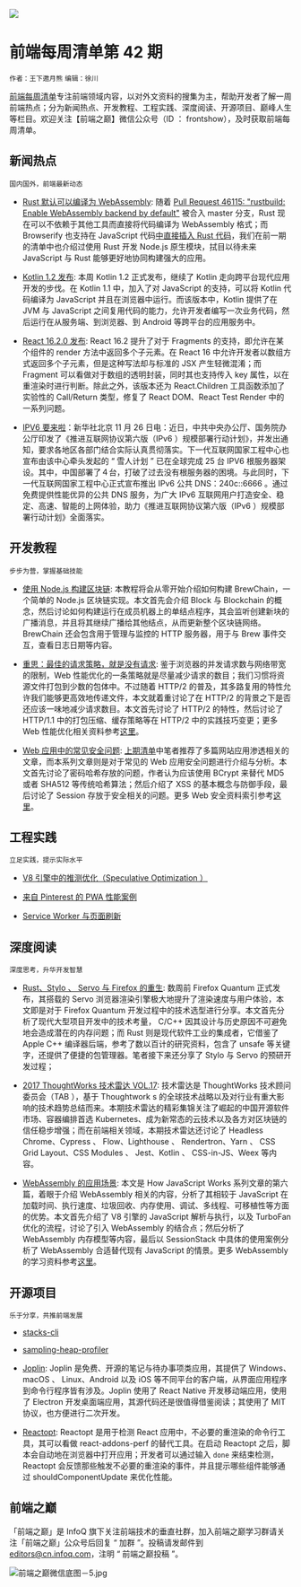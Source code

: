 ![](http://upload-images.jianshu.io/upload_images/1647496-b7b0b5003d84b57f.jpg?imageMogr2/auto-orient/strip%7CimageView2/2/w/1240)

# 前端每周清单第 42 期

`作者：王下邀月熊` `编辑：徐川`

[前端每周清单](http://www.infoq.com/cn/FE-Weekly)专注前端领域内容，以对外文资料的搜集为主，帮助开发者了解一周前端热点；分为新闻热点、开发教程、工程实践、深度阅读、开源项目、巅峰人生等栏目。欢迎关注【前端之巅】微信公众号（ID ： frontshow），及时获取前端每周清单。

## 新闻热点

`国内国外，前端最新动态`

* [Rust 默认可以编译为 WebAssembly](https://www.hellorust.com/news/native-wasm-target.html): 随着 [Pull Request 46115: "rustbuild: Enable WebAssembly backend by default"](https://github.com/rust-lang/rust/pull/46115) 被合入 master 分支，Rust 现在可以不依赖于其他工具而直接将代码编译为 WebAssembly 格式；而 Browserify 也支持在 JavaScript 代码[中直接插入 Rust 代码](https://parg.co/U5X)，我们在前一期的清单中也介绍过使用 Rust 开发 Node.js 原生模块，拭目以待未来 JavaScript 与 Rust 能够更好地协同构建强大的应用。

- [Kotlin 1.2 发布](https://blog.jetbrains.com/kotlin/2017/11/kotlin-1-2-released/): 本周 Kotlin 1.2 正式发布，继续了 Kotlin 走向跨平台现代应用开发的步伐。在 Kotlin 1.1 中，加入了对 JavaScript 的支持，可以将 Kotlin 代码编译为 JavaScript 并且在浏览器中运行。而该版本中，Kotlin 提供了在 JVM 与 JavaScript 之间复用代码的能力，允许开发者编写一次业务代码，然后运行在从服务端、到浏览器、到 Android 等跨平台的应用服务中。

- [React 16.2.0 发布](https://parg.co/UPh): React 16.2 提升了对于 Fragments 的支持，即允许在某个组件的 render 方法中返回多个子元素。在 React 16 中允许开发者以数组方式返回多个子元素，但是这种写法却与标准的 JSX 产生轻微混淆；而 Fragment 可以看做对于数组的透明封装，同时其也支持传入 key 属性，以在重渲染时进行判断。除此之外，该版本还为 React.Children 工具函数添加了实验性的 Call/Return 类型，修复了 React DOM、React Test Render 中的一系列问题。

- [IPV6 要来啦](https://parg.co/UZr)：新华社北京 11 月 26 日电：近日，中共中央办公厅、国务院办公厅印发了《推进互联网协议第六版（IPv6 ）规模部署行动计划》，并发出通知，要求各地区各部门结合实际认真贯彻落实。下一代互联网国家工程中心也宣布由该中心牵头发起的 “ 雪人计划 ” 已在全球完成 25 台 IPV6 根服务器架设。其中，中国部署了４台，打破了过去没有根服务器的困境。与此同时，下一代互联网国家工程中心正式宣布推出 IPv6 公共 DNS：240c::6666 。通过免费提供性能优异的公共 DNS 服务，为广大 IPv6 互联网用户打造安全、稳定、高速、智能的上网体验，助力《推进互联网协议第六版（IPv6 ）规模部署行动计划》全面落实。

## 开发教程

`步步为营，掌握基础技能`

* [使用 Node.js 构建区块链](https://parg.co/Uuk): 本教程将会从零开始介绍如何构建 BrewChain，一个简单的 Node.js 区块链实现。本文首先会介绍 Block 与 Blockchain 的概念，然后讨论如何构建运行在成员机器上的单结点程序，其会监听创建新块的广播消息，并且将其继续广播给其他结点，从而更新整个区块链网络。BrewChain 还会包含用于管理与监控的 HTTP 服务器，用于与 Brew 事件交互，查看日志日期等内容。

- [重思：最佳的请求策略，就是没有请求](https://parg.co/Uui): 鉴于浏览器的并发请求数与网络带宽的限制，Web 性能优化的一条策略就是尽量减少请求的数目；我们习惯将资源文件打包到少数的包体中。不过随着 HTTP/2 的普及，其多路复用的特性允许我们能够更高效地传递文件，本文就着重讨论了在 HTTP/2 的背景之下是否还应该一味地减少请求数目。本文首先讨论了 HTTP/2 的特性，然后讨论了 HTTP/1.1 中的打包压缩、缓存策略等在 HTTP/2 中的实践技巧变更；更多 Web 性能优化相关资料参考[这里](https://parg.co/Umu)。

- [Web 应用中的常见安全问题](https://parg.co/Uu9): [上期清单](https://parg.co/UZu)中笔者推荐了多篇网站应用渗透相关的文章，而本系列文章则是对于常见的 Web 应用安全问题进行介绍与分析。本文首先讨论了密码哈希存放的问题，作者认为应该使用 BCrypt 来替代 MD5 或者 SHA512 等传统哈希算法；然后介绍了 XSS 的基本概念与防御手段，最后讨论了 Session 存放于安全相关的问题。更多 Web 安全资料索引参考[这里](https://parg.co/UZZ)。

## 工程实践

`立足实践，提示实际水平`

* [V8 引擎中的推测优化（Speculative Optimization ）](https://parg.co/Uuv)

- [来自 Pinterest 的 PWA 性能案例](https://parg.co/UuI)

- [Service Worker 与页面刷新](https://parg.co/Uue)

## 深度阅读

`深度思考，升华开发智慧`

* [Rust、Stylo 、 Servo 与 Firefox 的重生](http://bholley.net/blog/2017/stylo.html): 数周前 Firefox Quantum 正式发布，其搭载的 Servo 浏览器渲染引擎极大地提升了渲染速度与用户体验，本文即是对于 Firefox Quantum 开发过程中的技术选型进行分享。本文首先分析了现代大型项目开发中的技术考量， C/C++ 因其设计与历史原因不可避免地会造成潜在的内存问题；而 Rust 则是现代软件工业的集成者，它借鉴了 Apple C++ 编译器后端，参考了数以百计的研究资料，包含了 unsafe 等关键字，还提供了便捷的包管理器。笔者接下来还分享了 Stylo 与 Servo 的预研开发过程；

- [2017 ThoughtWorks 技术雷达 VOL.17](https://parg.co/Uu6): 技术雷达是 ThoughtWorks 技术顾问委员会（TAB ），基于 Thoughtwork s 的全球技术战略以及对行业有重大影响的技术趋势总结而来。本期技术雷达的精彩集锦关注了崛起的中国开源软件市场、容器编排首选 Kubernetes、成为新常态的云技术以及各方对区块链的信任稳步增强；而在前端相关领域，本期技术雷达还讨论了 Headless Chrome、Cypress 、 Flow、Lighthouse 、 Rendertron、Yarn 、 CSS Grid Layout、CSS Modules 、 Jest、Kotlin 、 CSS-in-JS、Weex 等内容。

- [WebAssembly 的应用场景](https://parg.co/Uua): 本文是 How JavaScript Works 系列文章的第六篇，着眼于介绍 WebAssembly 相关的内容，分析了其相较于 JavaScript 在加载时间、执行速度、垃圾回收、内存使用、调试、多线程、可移植性等方面的优势。本文首先介绍了 V8 引擎的 JavaScript 解析与执行，以及 TurboFan 优化的流程，讨论了引入 WebAssembly 的结合点；然后分析了 WebAssembly 内存模型等内容，最后以 SessionStack 中具体的使用案例分析了 WebAssembly 合适替代现有 JavaScript 的情景。更多 WebAssembly 的学习资料参考[这里]()。

## 开源项目

`乐于分享，共推前端发展`

* [stacks-cli](https://github.com/WeiChiaChang/stacks-cli)

* [sampling-heap-profiler](https://parg.co/UPq)

* [Joplin](https://github.com/laurent22/joplin): Joplin 是免费、开源的笔记与待办事项类应用，其提供了 Windows、macOS 、 Linux、Android 以及 iOS 等不同平台的客户端，从界面应用程序到命令行程序皆有涉及。Joplin 使用了 React Native 开发移动端应用，使用了 Electron 开发桌面端应用，其源代码还是很值得借鉴阅读；其使用了 MIT 协议，也方便进行二次开发。

* [Reactopt](https://github.com/reactopt/reactopt): Reactopt 是用于检测 React 应用中，不必要的重渲染的命令行工具，其可以看做 react-addons-perf 的替代工具。在启动 Reactopt 之后，脚本会自动地在浏览器中打开应用；开发者可以通过输入 `done` 来结束检测，Reactopt 会反馈那些触发不必要的重渲染的事件，并且提示哪些组件能够通过 shouldComponentUpdate 来优化性能。

## 前端之巅

「前端之巅」是 InfoQ 旗下关注前端技术的垂直社群，加入前端之巅学习群请关注「前端之巅」公众号后回复 “ 加群 ”。投稿请发邮件到 editors@cn.infoq.com，注明 “ 前端之巅投稿 ”。

![前端之巅微信底图－5.jpg](http://upload-images.jianshu.io/upload_images/1647496-01712a993d2b23de.jpg?imageMogr2/auto-orient/strip%7CimageView2/2/w/1240)
